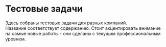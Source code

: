 # Тестовые задачи
Здесь собраны тестовые задачи для разных компаний.  
Название соответствует содержанию.
Стоит акцентировать внимание на самые новые работы - они сделаны с текущим профессиональным уровнем.
